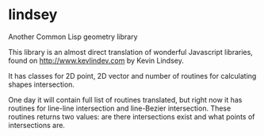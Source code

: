 # lindsey
Another Common Lisp geometry library

This library is an almost direct translation of wonderful Javascript libraries, found on http://www.kevlindev.com by Kevin Lindsey.

It has classes for 2D point, 2D vector and number of routines for calculating shapes intersection.

One day it will contain full list of routines translated, but right now it has routines for line-line intersection and line-Bezier intersection.
These routines returns two values: are there intersections exist and what points of intersections are.
